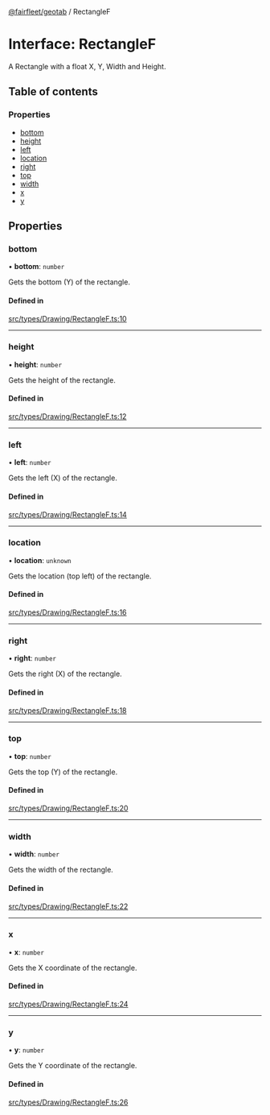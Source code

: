 [@fairfleet/geotab](../README.md) / RectangleF

# Interface: RectangleF

A Rectangle with a float X, Y, Width and Height.

## Table of contents

### Properties

- [bottom](RectangleF.md#bottom)
- [height](RectangleF.md#height)
- [left](RectangleF.md#left)
- [location](RectangleF.md#location)
- [right](RectangleF.md#right)
- [top](RectangleF.md#top)
- [width](RectangleF.md#width)
- [x](RectangleF.md#x)
- [y](RectangleF.md#y)

## Properties

### bottom

• **bottom**: `number`

Gets the bottom (Y) of the rectangle.

#### Defined in

[src/types/Drawing/RectangleF.ts:10](https://github.com/fairfleet/geotab/blob/b682f10/src/types/Drawing/RectangleF.ts#L10)

___

### height

• **height**: `number`

Gets the height of the rectangle.

#### Defined in

[src/types/Drawing/RectangleF.ts:12](https://github.com/fairfleet/geotab/blob/b682f10/src/types/Drawing/RectangleF.ts#L12)

___

### left

• **left**: `number`

Gets the left (X) of the rectangle.

#### Defined in

[src/types/Drawing/RectangleF.ts:14](https://github.com/fairfleet/geotab/blob/b682f10/src/types/Drawing/RectangleF.ts#L14)

___

### location

• **location**: `unknown`

Gets the location (top left) of the rectangle.

#### Defined in

[src/types/Drawing/RectangleF.ts:16](https://github.com/fairfleet/geotab/blob/b682f10/src/types/Drawing/RectangleF.ts#L16)

___

### right

• **right**: `number`

Gets the right (X) of the rectangle.

#### Defined in

[src/types/Drawing/RectangleF.ts:18](https://github.com/fairfleet/geotab/blob/b682f10/src/types/Drawing/RectangleF.ts#L18)

___

### top

• **top**: `number`

Gets the top (Y) of the rectangle.

#### Defined in

[src/types/Drawing/RectangleF.ts:20](https://github.com/fairfleet/geotab/blob/b682f10/src/types/Drawing/RectangleF.ts#L20)

___

### width

• **width**: `number`

Gets the width of the rectangle.

#### Defined in

[src/types/Drawing/RectangleF.ts:22](https://github.com/fairfleet/geotab/blob/b682f10/src/types/Drawing/RectangleF.ts#L22)

___

### x

• **x**: `number`

Gets the X coordinate of the rectangle.

#### Defined in

[src/types/Drawing/RectangleF.ts:24](https://github.com/fairfleet/geotab/blob/b682f10/src/types/Drawing/RectangleF.ts#L24)

___

### y

• **y**: `number`

Gets the Y coordinate of the rectangle.

#### Defined in

[src/types/Drawing/RectangleF.ts:26](https://github.com/fairfleet/geotab/blob/b682f10/src/types/Drawing/RectangleF.ts#L26)
